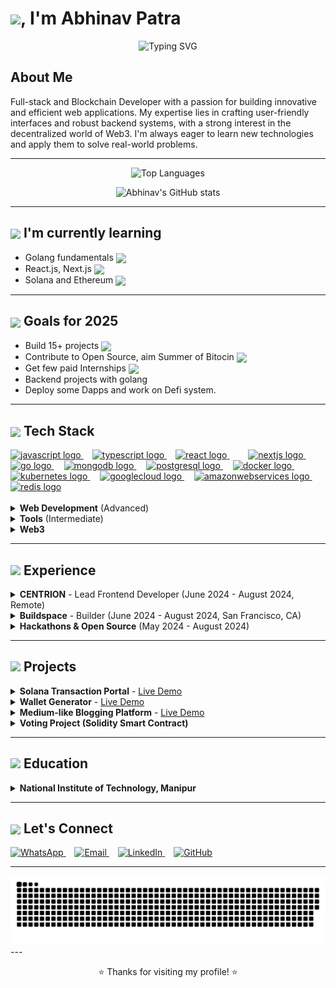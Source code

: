 # <img src="https://media.giphy.com/media/g0jg6lMcNORSlOv9Zb/giphy.gif?cid=790b7611kcpr64hjyt7jbve4vdkvw2m8rz4s86bbsgr38w18&ep=v1_stickers_search&rid=giphy.gif&ct=ts" width="40">, I'm Abhinav Patra

<p align="center">
  <img src="https://readme-typing-svg.herokuapp.com?font=Fira+Code&size=20&pause=100&color=00A3C8&vCenter=true&width=600&lines=Web+and+Blockchain+Developer;Always+Learning" alt="Typing SVG" />
</p>


## About Me

<p>
  Full-stack and Blockchain Developer with a passion for building innovative and efficient web applications. My expertise lies in crafting user-friendly interfaces and robust backend systems, with a strong interest in the decentralized world of Web3. I'm always eager to learn new technologies and apply them to solve real-world problems.
</p>

---

<div align="center">
  
  ![Top Languages](https://github-readme-stats.vercel.app/api/top-langs/?username=abhinavpatra&hide_progress=false&layout=donut&theme=dark)
  
  ![Abhinav's GitHub stats](https://github-readme-stats.vercel.app/api?username=abhinavpatra&theme=dark&show_icons=true)
  
</div>

---

## <img src="https://media.giphy.com/media/Zebztgv7jmkoLe1DoY/giphy.gif?cid=ecf05e473t22i4scweo65028p2tlkre0zpc4x1aa0808tuu8&ep=v1_stickers_search&rid=giphy.gif&ct=s" width="30" align="absmiddle"> I'm currently learning

- Golang fundamentals <img src="https://media.giphy.com/media/zYi4Qdbs4LUmCrVD82/giphy.gif?cid=790b7611j85x6cy672oe01j55fs6y16ua0uirzdr3jxtel3x&ep=v1_stickers_search&rid=giphy.gif&ct=" width="25" align="absmiddle">
- React.js, Next.js <img src="https://media.giphy.com/media/eNAsjO55tPbgaor7ma/giphy.gif?cid=790b7611of7n9ghlzd949b0isywl0vriatvctujp2ql84yut&ep=v1_stickers_search&rid=giphy.gif&ct=s" width="25" align="absmiddle">
- Solana and Ethereum <img src="https://media.giphy.com/media/Ll22OhMLAlVDb8UQWe/giphy.gif?cid=790b76112ruiygn7j5lvvgytwl81cyxuzj08h3vny6imgfiq&ep=v1_stickers_search&rid=giphy.gif&ct=s" width="25" align="absmiddle">

---

## <img src="https://media.giphy.com/media/n24Eq6str4wLglFVw6/giphy.gif?cid=790b7611tsdiq320yew5aukjpcfkl9drf87ndgo5gz28wmc0&ep=v1_stickers_search&rid=giphy.gif&ct=s" width="30" align="absmiddle"> Goals for 2025

- Build 15+ projects <img src="https://media.giphy.com/media/BiSeh1hFJ2waKPld1p/giphy.gif?cid=790b7611dg4uzy0qrovmxhpsc0qq5hgz0v31qr5q377rt6dm&ep=v1_stickers_search&rid=giphy.gif&ct=s" width="25" align="absmiddle">
- Contribute to Open Source, aim Summer of Bitocin <img src="https://media.giphy.com/media/UP3y7jUL3vpnVyawjo/giphy.gif?cid=ecf05e47veix02ae9zf90gx158mn74nfkum2huueqi61we80&ep=v1_stickers_search&rid=giphy.gif&ct=s" width="25" align="absmiddle">
- Get few paid Internships <img src="https://media.giphy.com/media/RW1n4Qh34k4c6oWg7n/giphy.gif?cid=ecf05e47veix02ae9zf90gx158mn74nfkum2huueqi61we80&ep=v1_stickers_search&rid=giphy.gif&ct=s" width="25" align="absmiddle">
- Backend projects with golang
- Deploy some Dapps and work on Defi system.



---

## <img src="https://media.giphy.com/media/QVz8bVdhi6dmkIkg61/giphy.gif?cid=ecf05e47po4gkdwzxbxw64i1srzzofliw5v2qtp3xvd7j8zn&ep=v1_stickers_search&rid=giphy.gif&ct=s" width="30" align="absmiddle"> Tech Stack

<div align="left">
  <a href="https://developer.mozilla.org/en-US/docs/Web/JavaScript" target="_blank">
    <img src="https://cdn.jsdelivr.net/gh/devicons/devicon/icons/javascript/javascript-original.svg" height="40" alt="javascript logo" />
  </a>
  <img width="10" />
  <a href="https://www.typescriptlang.org/" target="_blank">
    <img src="https://cdn.jsdelivr.net/gh/devicons/devicon/icons/typescript/typescript-original.svg" height="40" alt="typescript logo" />
  </a>
  <img width="10" />
  <a href="https://react.dev/" target="_blank">
    <img src="https://cdn.jsdelivr.net/gh/devicons/devicon/icons/react/react-original.svg" height="40" alt="react logo" />
  </a>
  <img width="10" />
  <img width="12" />
  <a href="https://nextjs.org/" target="_blank">
    <img src="https://cdn.jsdelivr.net/gh/devicons/devicon/icons/nextjs/nextjs-original.svg" height="50" alt="nextjs logo" />
  </a>
  <img width="12" />
  <a href="https://go.dev/" target="_blank">
    <img src="https://cdn.jsdelivr.net/gh/devicons/devicon/icons/go/go-original.svg" height="50" alt="go logo" />
  </a>
  <img width="12" />
  <a href="https://www.mongodb.com/" target="_blank">
    <img src="https://cdn.jsdelivr.net/gh/devicons/devicon/icons/mongodb/mongodb-original.svg" height="50" alt="mongodb logo" />
  </a>
  <img width="12" />
  <a href="https://www.postgresql.org/" target="_blank">
    <img src="https://cdn.jsdelivr.net/gh/devicons/devicon/icons/postgresql/postgresql-original.svg" height="50" alt="postgresql logo" />
  </a>
  <img width="12" />
  <a href="https://www.docker.com/" target="_blank">
    <img src="https://cdn.jsdelivr.net/gh/devicons/devicon/icons/docker/docker-original.svg" height="50" alt="docker logo" />
  </a>
  <img width="12" />
  <a href="https://kubernetes.io/" target="_blank">
    <img src="https://cdn.jsdelivr.net/gh/devicons/devicon/icons/kubernetes/kubernetes-plain.svg" height="50" alt="kubernetes logo" />
  </a>
  <img width="12" />
  <a href="https://cloud.google.com/" target="_blank">
    <img src="https://cdn.jsdelivr.net/gh/devicons/devicon/icons/googlecloud/googlecloud-original.svg" height="50" alt="googlecloud logo" />
  </a>
  <img width="12" />
  <a href="https://aws.amazon.com/" target="_blank">
    <img src="https://cdn.jsdelivr.net/gh/devicons/devicon/icons/amazonwebservices/amazonwebservices-line-wordmark.svg" height="50" alt="amazonwebservices logo" />
  </a>
  <img width="12" />
  <a href="https://redis.io/" target="_blank">
    <img src="https://cdn.jsdelivr.net/gh/devicons/devicon/icons/redis/redis-original.svg" height="50" alt="redis logo" />
  </a>
</div>

<br>

<div>
  <details>
    <summary><b>Web Development</b> (Advanced)</summary>
    <div>
      <code>HTML5</code> <code>JavaScript</code> <code>React</code> <code>Redux</code> <code>Recoil</code> <code>Docker</code> <code>Hono</code> <code>TypeScript</code> <code>React Native</code> <code>AWS</code> <code>MongoDB</code> <code>Prisma</code> <code>SQL</code> <code>PostgreSQL</code>
    </div>
  </details>

  <details>
    <summary><b>Tools</b> (Intermediate)</summary>
    <div>
      <code>Webpack</code> <code>Git</code> <code>Jenkins</code> <code>Docker</code> <code>JIRA</code>
    </div>
  </details>

  <details>
    <summary><b>Web3</b></summary>
    <div>
      <code>Ethers.js</code> <code>Solana Web3.js</code>
    </div>
  </details>
</div>

---

## <img src="https://img.icons8.com/color/48/briefcase.png" width="30"/> Experience

<details>
  <summary><b>CENTRION</b> - Lead Frontend Developer (June 2024 - August 2024, Remote)</summary>
  <div>
    <ul>
      <li>Hired and mentored fellow intern developers, assigning roles based on their strengths.</li>
      <li>Engineered a fully responsive website using React, closely following UI/UX designs.</li>
      <li>Implemented hooks and Recoil to enhance website latency and user retention.</li>
      <li>Managed a process re-engineering project to streamline service processes and communication flow.</li>
    </ul>
  </div>
</details>

<details>
  <summary><b>Buildspace</b> - Builder (June 2024 - August 2024, San Francisco, CA)</summary>
  <div>
    <ul>
      <li>Collaborated with cofounders to develop a running app with React Native, incorporating gamification for improved user engagement.</li>
      <li><a href="https://sage.buildspace.so/" target="_blank">Learn more about Buildspace</a></li>
    </ul>
  </div>
</details>

<details>
  <summary><b>Hackathons & Open Source</b> (May 2024 - August 2024)</summary>
  <div>
    <ul>
      <li>Won a Hackathon in a two-member team.</li>
      <li>Participated in SSOC Hackathons, contributing to various codebases and solving diverse use cases.</li>
    </ul>
  </div>
</details>

---

## <img src="https://img.icons8.com/color/48/project.png" width="30"/> Projects

<details>
  <summary><b>Solana Transaction Portal</b> - <a href="https://sol-transaction-manager.vercel.app/" target="_blank">Live Demo</a></summary>
  <div>
    <p>Web application for sending SOL securely on the Solana blockchain, supporting Devnet and Mainnet.</p>
    <code>Next.js</code> <code>React</code> <code>Tailwind CSS</code> <code>Solana Web3.js</code> <code>TypeScript</code> <code>Node.js</code>
  </div>
</details>

<details>
  <summary><b>Wallet Generator</b> - <a href="https://wallet-two-azure-27.vercel.app/" target="_blank">Live Demo</a></summary>
  <div>
    <p>Feature-rich wallet generator for Solana and Ethereum with mnemonic phrase storage, dark mode, and secure local storage.</p>
    <code>Next.js</code> <code>TypeScript</code> <code>Tailwind CSS</code> <code>Headless UI</code>
  </div>
</details>

<details>
  <summary><b>Medium-like Blogging Platform</b> - <a href="https://medium-abhinav.vercel.app/signup" target="_blank">Live Demo</a></summary>
  <div>
    <p>Full-stack blogging platform inspired by Medium with user authentication and CRUD operations.</p>
    <code>React</code> <code>TypeScript</code> <code>Vite</code> <code>Tailwind CSS</code> <code>Axios</code> <code>Hono</code> <code>Prisma</code> <code>PostgreSQL</code> <code>Cloudflare Workers</code>
  </div>
</details>

<details>
  <summary><b>Voting Project (Solidity Smart Contract)</b></summary>
  <div>
    <p>Solidity smart contract implementing a voting system with structs, enums, mappings, and modifiers, ensuring voter eligibility and voting rule adherence.</p>
    <code>Solidity</code> <code>Smart Contracts</code> <code>Blockchain</code>
  </div>
</details>

---

## <img src="https://img.icons8.com/color/48/graduation-cap--v1.png" width="30"/> Education

<details>
  <summary><b>National Institute of Technology, Manipur</b></summary>
  <div>
    <p>Bachelor's in Computer Science, CGPA: 8.9</p>
  </div>
</details>

---

## <img src="https://media.giphy.com/media/Al9XitEIwGgLU9yMfS/giphy.gif?cid=ecf05e47246z68gic13exguovr5xae6jhotnfa5nmu0evi54&ep=v1_stickers_search&rid=giphy.gif&ct=s" width="30" align="absmiddle"> Let's Connect

<div align="left">
  <a href="https://wa.me/917061591674" target="_blank">
    <img src="https://img.icons8.com/color/48/whatsapp--v1.png" width="30" alt="WhatsApp"/>
  </a>
  <img width="10" />
  <a href="mailto:patraabhinav12@gmail.com">
    <img src="https://img.icons8.com/color/48/important-mail.png" width="30" alt="Email"/>
  </a>
  <img width="10" />
  <a href="https://linkedin.com/in/Abhinavpatra1st" target="_blank">
    <img src="https://img.icons8.com/color/48/linkedin.png" width="30" alt="LinkedIn"/>
  </a>
  <img width="10" />
  <a href="https://github.com/Abhinavpatra" target="_blank">
    <img src="https://img.icons8.com/color/48/github--v1.png" width="30" alt="GitHub"/>
  </a>
</div>

---

<picture>
  <source media="(prefers-color-scheme: dark)" srcset="https://raw.githubusercontent.com/Abhinavpatra/AbhinavPatra/output/github-snake-dark.svg" />
  <source media="(prefers-color-scheme: light)" srcset="https://raw.githubusercontent.com/Abhinavpatra/AbhinavPatra/output/github-snake.svg" />
  <img alt="github-snake" src="https://raw.githubusercontent.com/Abhinavpatra/AbhinavPatra/output/github-snake.svg" />
</picture>
---

<p align="center">
  ⭐️ Thanks for visiting my profile! ⭐️
</p>
